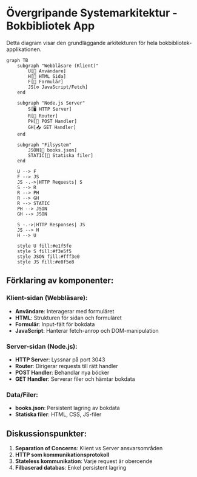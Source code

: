 # Övergripande Systemarkitektur - Bokbibliotek App

Detta diagram visar den grundläggande arkitekturen för hela bokbibliotek-applikationen.

```mermaid
graph TB
    subgraph "Webbläsare (Klient)"
        U[👤 Användare]
        H[📄 HTML Sida]
        F[📝 Formulär]
        JS[⚙️ JavaScript/Fetch]
    end

    subgraph "Node.js Server"
        S[🖥️ HTTP Server]
        R[🔀 Router]
        PH[📮 POST Handler]
        GH[📥 GET Handler]
    end

    subgraph "Filsystem"
        JSON[📁 books.json]
        STATIC[📂 Statiska filer]
    end

    U --> F
    F --> JS
    JS -.->|HTTP Requests| S
    S --> R
    R --> PH
    R --> GH
    R --> STATIC
    PH --> JSON
    GH --> JSON

    S -.->|HTTP Responses| JS
    JS --> H
    H --> U

    style U fill:#e1f5fe
    style S fill:#f3e5f5
    style JSON fill:#fff3e0
    style JS fill:#e8f5e8
```

## Förklaring av komponenter:

### Klient-sidan (Webbläsare):

- **Användare**: Interagerar med formuläret
- **HTML**: Strukturen för sidan och formuläret
- **Formulär**: Input-fält för bokdata
- **JavaScript**: Hanterar fetch-anrop och DOM-manipulation

### Server-sidan (Node.js):

- **HTTP Server**: Lyssnar på port 3043
- **Router**: Dirigerar requests till rätt handler
- **POST Handler**: Behandlar nya böcker
- **GET Handler**: Serverar filer och hämtar bokdata

### Data/Filer:

- **books.json**: Persistent lagring av bokdata
- **Statiska filer**: HTML, CSS, JS-filer

## Diskussionspunkter:

1. **Separation of Concerns**: Klient vs Server ansvarsområden
2. **HTTP som kommunikationsprotokoll**
3. **Stateless kommunikation**: Varje request är oberoende
4. **Filbaserad databas**: Enkel persistent lagring
